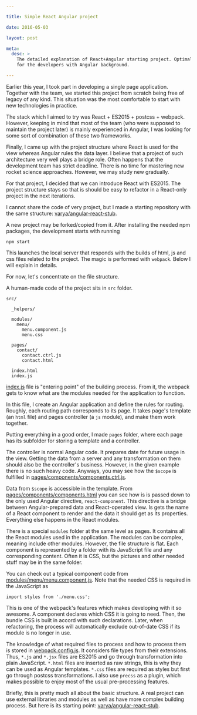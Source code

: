 ```yaml
---

title: Simple React Angular project

date: 2016-05-03

layout: post

meta:
  desc: >
    The detailed explanation of React+Angular starting project. Optimal bridge to React, ES2015 and webpack
    for the developers with Angular background.

---
```


Earlier this year, I took part in developing a single page application. Together with the team, we started this
project from scratch being free of legacy of any kind. This situation was the most comfortable to start with
new technologies in practice.

The stack which I aimed to try was React + ES2015 + postcss + webpack. However, keeping in mind that most of the
team (who were supposed to maintain the project later) is mainly experienced in Angular, I was looking for some
sort of combination of these two frameworks.

<excerpt/>

Finally, I came up with the project structure where React is used for the view whereas Angular rules the data layer. I
believe that a project of such architecture very well plays a bridge role. Often happens that the development team has
strict deadline. There is no time for mastering new rocket science approaches. However, we may study new gradually.

For that project, I decided that we can introduce React with ES2015. The project structure stays so that is should be
easy to refactor in a React-only project in the next iterations.

I cannot share the code of very project, but I made a starting repository with the same structure:
[varya/angular-react-stub](https://github.com/varya/angular-react-stub).

A new project may be forked/copied from it. After installing the needed npm packages, the development starts with
running

```
npm start
```

This launches the local server that responds with the builds of html, js and css files related to the project. The magic
is performed with `webpack`. Below I will explain in details.

For now, let's concentrate on the file structure.

A human-made code of the project sits in `src` folder.

```
src/

  _helpers/

  modules/
    menu/
      menu.component.js
      menu.css

  pages/
    contact/
      contact.ctrl.js
      contact.html

  index.html
  index.js
```

[index.js](https://github.com/varya/angular-react-stub/blob/3870766a28adb61fc2f1fc86fbfbe538c00da1f9/src/index.js) file
is "entering point" of the building process. From it, the webpack gets to know what are the modules needed for the
application to function.

In this file, I create an Angular application and define the rules for routing. Roughly, each routing path corresponds
to its page. It takes page's template (an `html` file) and pages controller (a `js` module), and make them work together.

Putting everything in a good order, I made `pages` folder, where each page has its subfolder for storing a template
and a controller.

The controller is normal Angular code. It prepares date for future usage in the view. Getting the data from a server and
any transformation on them should also be the controller's business. However, in the given example there is no such
heavy code. Anyways, you may see how the `$scope` is fulfilled in
[pages/components/components.ctrl.js](https://github.com/varya/angular-react-stub/blob/3870766a28adb61fc2f1fc86fbfbe538c00da1f9/src/pages/components/components.ctrl.js).

Data from `$scope` is accessible in the template. From [pages/components/components.html](https://github.com/varya/angular-react-stub/blob/3870766a28adb61fc2f1fc86fbfbe538c00da1f9/src/pages/components/components.html)
you can see how is is passed down to the only used Angular directive, `react-component`. This directive is a bridge
between Angular-prepared data and React-operated view. Is gets the name of a React component to render and the data it
should get as its properties. Everything else happens in the React modules.

There is a special `modules` folder at the same level as pages. It contains all the React modules used in the
application. The modules can be complex, meaning include other modules. However, the file structure is flat. Each component
is represented by a folder with its JavaScript file and any corresponding content. Often it is CSS, but the pictures and
other needed stuff may be in the same folder.

You can check out a typical component code from
[modules/menu/menu.component.js](https://github.com/varya/angular-react-stub/blob/3870766a28adb61fc2f1fc86fbfbe538c00da1f9/src/modules/menu/menu.component.js).
Note that the needed CSS is required in the JavaScript as

```
import styles from './menu.css';
```

This is one of the webpack's features which makes developing with it so awesome. A component declares which CSS it is
going to need. Then, the bundle CSS is built in accord with such declarations. Later, when refactoring, the process will
automatically exclude out-of-date CSS if its module is no longer in use.

The knowledge of what required files to process and how to process them is stored in
[webpack.config.js](https://github.com/varya/angular-react-stub/blob/3870766a28adb61fc2f1fc86fbfbe538c00da1f9/webpack.config.js).
It considers file types from their extensions. Thus, `*.js` and `*.jsx` files are ES2015 and go through transformation
into plain JavaScript. `*.html` files are inserted as raw strings, this is why they can be used as Angular templates.
`*.css` files are required as styles but first go through postcss transformations. I also use `precss` as a plugin, which
makes possible to enjoy most of the usual pre-processing features.

Briefly, this is pretty much all about the basic structure. A real project can use external libraries and modules as
well as have more complex building process. But here is its starting point: [varya/angular-react-stub](https://github.com/varya/angular-react-stub/).
